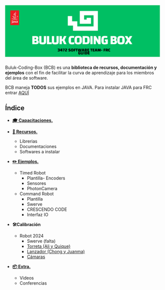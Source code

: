 # ![BULUK-CODING-BOX](/Images/BCBLOGO.png)

Buluk-Coding-Box (BCB) es una **biblioteca de recursos, documentación y ejemplos** con el fin de facilitar la curva de aprendizaje para los miembros del área de software.

BCB maneja **TODOS** sus ejemplos en JAVA. Para instalar JAVA para FRC entrar [AQUÍ](https://docs.wpilib.org/en/stable/docs/zero-to-robot/step-2/wpilib-setup.html)

## Índice

- **[🎓 Capacitaciones.](/Tabs/Capacitaciones.md)**

- **[📄 Recursos.](/Tabs/Recursos.md)**
  - Librerias
  - Documentaciones
  - Softwares a instalar

- **[✏️ Ejemplos.](/Tabs/Ejemplos.md)**
  - Timed Robot
    - Plantilla- Encoders
    - Sensores
    - PhotonCamera
  - Command Robot
    - Plantilla
    - Swerve
    - CRESCENDO CODE
    - Interfaz IO

- **🛠️Calibración**

  - Robot 2024
    - Swerve (falta)
    - [Torreta (Ali y Quique)](https://github.com/Imcab/CalibracionTorreta)
    - [Lanzador (Chong y Juanma)](https://github.com/Imcab/CalibracionLanzador)
    - [Cámaras](https://github.com/Imcab/CalibracionCamara)

- **[📦 Extra.](/Tabs/Extra.md)**
  - Videos
  - Conferencias
